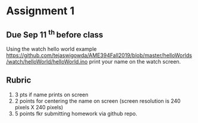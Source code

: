 # Assignment 1

## Due Sep 11 <sup> th </sup> before class

Using the watch hello world example
<https://github.com/tejaswigowda/AME394Fall2019/blob/master/helloWorlds/watch/helloWorld/helloWorld.ino>
print your name on the watch screen.

## Rubric
1. 3 pts if name prints on screen
2. 2 points for centering the name on screen (screen resolution is
   240 pixels X 240 pixels)
3. 5 points fkr submitting homework via github repo.



